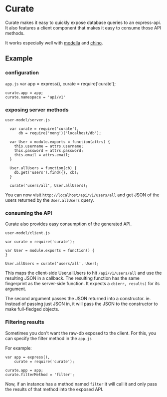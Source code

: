 # Curate

Curate makes it easy to quickly expose database queries to an express-api. It
also features a client component that makes it easy to consume those API
methods.


It works especially well with [modella](http://github.com/modella/modella) and
[chino](http://github.com/rschmukler/chino).

## Example


### configuration

`app.js`
    var app = express(),
        curate = require('curate');

    curate.app = app;
    curate.namespace = 'api/v1'


### exposing server methods

`user-model/server.js`

      var curate = require('curate'),
          db = require('mong')('localhost/db');

      var User = module.exports = function(attrs) {
        this.username = attrs.username;
        this.password = attrs.password;
        this.email = attrs.email;
      }

      User.allUsers = function(cb) {
        db.get('users').find({}, cb);
      }

      curate('users/all', User.allUsers);

You can now visit `http://localhost/api/v1/users/all` and get JSON of the users
returned by the `User.allUsers` query.

### consuming the API

Curate also provides easy consumption of the generated API.

`user-model/client.js`

    var curate = require('curate');

    var User = module.exports = function() {
    }

    User.allUsers = curate('users/all', User);


This maps the client-side User.allUsers to hit `/api/v1/users/all` and use the
resulting JSON in a callback. The resulting function has the same fingerprint as
the server-side function. It expects a `cb(err, results)` for its argument.

The second argument passes the JSON returned into a constructor. ie. Instead of
passing just JSON in, it will pass the JSON to the constructor to make
full-fledged objects.


### Filtering results

Sometimes you don't want the raw-db exposed to the client. For this, you can
specify the filter method in the `app.js`

For example:

    var app = express(),
        curate = require('curate');

    curate.app = app;
    curate.filterMethod = 'filter';

Now, if an instance has a method named `filter` it will call it and only pass
the results of that method into the exposed API.
